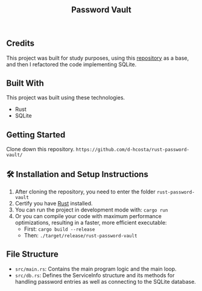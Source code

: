 <h2 align="center">
  Password Vault
</h2>

<br/>

## Credits

This project was built for study purposes, using this <a href="https://github.com/AkhilSharma90/rust-password-vault" target="_blank">repository</a> as a base, and then I refactored the code implementing SQLite.

## Built With

This project was built using these technologies.

- Rust
- SQLite

## Getting Started

Clone down this repository. `https://github.com/d-hcosta/rust-password-vault/` 

## 🛠 Installation and Setup Instructions

1. After cloning the repository, you need to enter the folder `rust-password-vault`
2. Certify you have <a href="https://www.rust-lang.org/tools/install" target="_blank">Rust</a> installed.
3. You can run the project in development mode with: `cargo run`
4. Or you can compile your code with maximum performance optimizations, resulting in a faster, more efficient executable:
   - First: `cargo build --release`
   - Then: `./target/release/rust-password-vault`


## File Structure

- `src/main.rs`: Contains the main program logic and the main loop.
- `src/db.rs`: Defines the ServiceInfo structure and its methods for handling password entries as well as connecting to the SQLite database.
